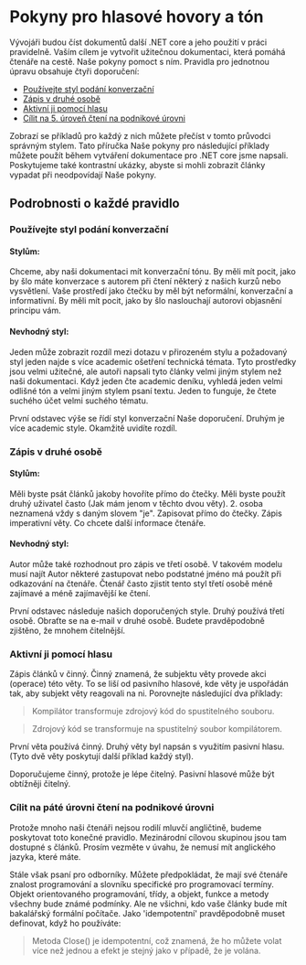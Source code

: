 # <a name="voice-and-tone-guidelines"></a>Pokyny pro hlasové hovory a tón

Vývojáři budou číst dokumentů další .NET core a jeho použití v práci pravidelně.
Vaším cílem je vytvořit užitečnou dokumentaci, která pomáhá čtenáře na cestě. Naše pokyny pomoct s ním. Pravidla pro jednotnou úpravu obsahuje čtyři doporučení:
- [Používejte styl podání konverzační](#use-a-conversational-tone)
- [Zápis v druhé osobě](#write-in-2nd-person)
- [Aktivní ji pomocí hlasu](#use-active-voice)
- [Cílit na 5. úroveň čtení na podnikové úrovni](#target-a-5th-grade-reading-level)

Zobrazí se příkladů pro každý z nich můžete přečíst v tomto průvodci správným stylem. Tato příručka Naše pokyny pro následující příklady můžete použít během vytváření dokumentace pro .NET core jsme napsali. Poskytujeme také kontrastní ukázky, abyste si mohli zobrazit články vypadat při neodpovídají Naše pokyny.

## <a name="details-on-each-guideline"></a>Podrobnosti o každé pravidlo

### <a name="use-a-conversational-tone"></a>Používejte styl podání konverzační
#### <a name="appropriate-style"></a>Stylům:
Chceme, aby naši dokumentaci mít konverzační tónu. By měli mít pocit, jako by šlo máte konverzace s autorem při čtení některý z našich kurzů nebo vysvětlení.
Vaše prostředí jako čtečku by měl být neformální, konverzační a informativní. By měli mít pocit, jako by šlo naslouchají autorovi objasnění principu vám.

#### <a name="inappropriate-style"></a>Nevhodný styl:
Jeden může zobrazit rozdíl mezi dotazu v přirozeném stylu a požadovaný styl jeden najde s více academic ošetření technická témata. Tyto prostředky jsou velmi užitečné, ale autoři napsali tyto články velmi jiným stylem než naši dokumentaci. Když jeden čte academic deníku, vyhledá jeden velmi odlišné tón a velmi jiným stylem psaní textu.
Jeden to funguje, že čtete suchého účet velmi suchého tématu.  

První odstavec výše se řídí styl konverzační Naše doporučení. Druhým je více academic style. Okamžitě uvidíte rozdíl. 

### <a name="write-in-second-person"></a>Zápis v druhé osobě
#### <a name="appropriate-style"></a>Stylům:
Měli byste psát článků jakoby hovoříte přímo do čtečky. Měli byste použít druhý uživatel často (Jak mám jenom v těchto dvou věty). 2. osoba neznamená vždy s daným slovem "je". Zapisovat přímo do čtečky. Zápis imperativní věty.
Co chcete další informace čtenáře.

#### <a name="inappropriate-style"></a>Nevhodný styl: 
Autor může také rozhodnout pro zápis ve třetí osobě. V takovém modelu musí najít Autor některé zastupovat nebo podstatné jméno má použít při odkazování na čtenáře. Čtenář často zjistit tento styl třetí osobě méně zajímavé a méně zajímavější ke čtení.

První odstavec následuje našich doporučených style. Druhý používá třetí osobě. Obraťte se na e-mail v druhé osobě. Budete pravděpodobně zjištěno, že mnohem čitelnější.

### <a name="use-active-voice"></a>Aktivní ji pomocí hlasu

Zápis článků v činný. Činný znamená, že subjektu věty provede akci (operace) této věty. To se liší od pasivního hlasové, kde věty je uspořádán tak, aby subjekt věty reagovali na ni. Porovnejte následující dva příklady:

>Kompilátor transformuje zdrojový kód do spustitelného souboru.

>Zdrojový kód se transformuje na spustitelný soubor kompilátorem.

První věta používá činný. Druhý věty byl napsán s využitím pasivní hlasu.
(Tyto dvě věty poskytují další příklad každý styl).

Doporučujeme činný, protože je lépe čitelný. Pasivní hlasové může být obtížněji čitelný.

### <a name="target-a-fifth-grade-reading-level"></a>Cílit na páté úrovni čtení na podnikové úrovni

Protože mnoho naši čtenáři nejsou rodilí mluvčí angličtině, budeme poskytovat toto konečné pravidlo.
Mezinárodní cílovou skupinou jsou tam dostupné s článků. Prosím vezměte v úvahu, že nemusí mít anglického jazyka, které máte.

Stále však psaní pro odborníky. Můžete předpokládat, že mají své čtenáře znalost programování a slovníku specifické pro programovací termíny. Objekt orientovaného programování, třídy, a objekt, funkce a metody všechny bude známé podmínky. Ale ne všichni, kdo vaše články bude mít bakalářský formální počítače. Jako 'idempotentní' pravděpodobně muset definovat, když ho používáte:

>Metoda Close() je idempotentní, což znamená, že ho můžete volat více než jednou a efekt je stejný jako v případě, že je volána.